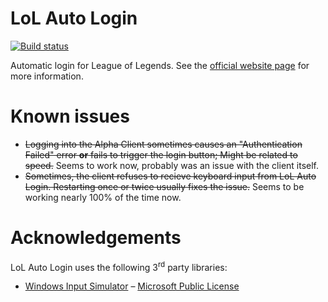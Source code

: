 # LoL Auto Login
[![Build status](https://ci.appveyor.com/api/projects/status/ie2065acev0ag2v7?svg=true)](https://ci.appveyor.com/project/nicoco007/lol-auto-login)

Automatic login for League of Legends. See the [official website page](https://www.nicoco007.com/other-stuff/lol-auto-login/) for more information.

# Known issues
* ~~Logging into the Alpha Client sometimes causes an "Authentication Failed" error **or** fails to trigger the login button; Might be related to speed.~~ Seems to work now, probably was an issue with the client itself.
* ~~Sometimes, the client refuses to recieve keyboard input from LoL Auto Login. Restarting once or twice usually fixes the issue.~~ Seems to be working nearly 100% of the time now.

# Acknowledgements
LoL Auto Login uses the following 3<sup>rd</sup> party libraries:
* [Windows Input Simulator](https://inputsimulator.codeplex.com/) &ndash; [Microsoft Public License](https://msdn.microsoft.com/en-us/library/ff647676.aspx)
